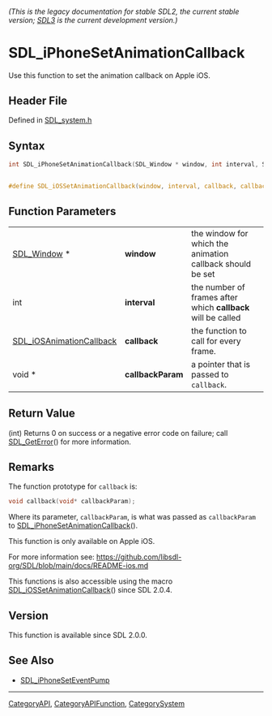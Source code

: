 ###### (This is the legacy documentation for stable SDL2, the current stable version; [SDL3](https://wiki.libsdl.org/SDL3/) is the current development version.)
# SDL_iPhoneSetAnimationCallback

Use this function to set the animation callback on Apple iOS.

## Header File

Defined in [SDL_system.h](https://github.com/libsdl-org/SDL/blob/SDL2/include/SDL_system.h)

## Syntax

```c
int SDL_iPhoneSetAnimationCallback(SDL_Window * window, int interval, SDL_iOSAnimationCallback callback, void *callbackParam);


#define SDL_iOSSetAnimationCallback(window, interval, callback, callbackParam) SDL_iPhoneSetAnimationCallback(window, interval, callback, callbackParam)
```

## Function Parameters

|                                                      |                   |                                                              |
| ---------------------------------------------------- | ----------------- | ------------------------------------------------------------ |
| [SDL_Window](SDL_Window) *                           | **window**        | the window for which the animation callback should be set    |
| int                                                  | **interval**      | the number of frames after which **callback** will be called |
| [SDL_iOSAnimationCallback](SDL_iOSAnimationCallback) | **callback**      | the function to call for every frame.                        |
| void *                                               | **callbackParam** | a pointer that is passed to `callback`.                      |

## Return Value

(int) Returns 0 on success or a negative error code on failure; call
[SDL_GetError](SDL_GetError)() for more information.

## Remarks

The function prototype for `callback` is:

```c
void callback(void* callbackParam);
```

Where its parameter, `callbackParam`, is what was passed as `callbackParam`
to [SDL_iPhoneSetAnimationCallback](SDL_iPhoneSetAnimationCallback)().

This function is only available on Apple iOS.

For more information see:
https://github.com/libsdl-org/SDL/blob/main/docs/README-ios.md

This functions is also accessible using the macro
[SDL_iOSSetAnimationCallback](SDL_iOSSetAnimationCallback)() since SDL
2.0.4.

## Version

This function is available since SDL 2.0.0.

## See Also

- [SDL_iPhoneSetEventPump](SDL_iPhoneSetEventPump)

----
[CategoryAPI](CategoryAPI), [CategoryAPIFunction](CategoryAPIFunction), [CategorySystem](CategorySystem)

